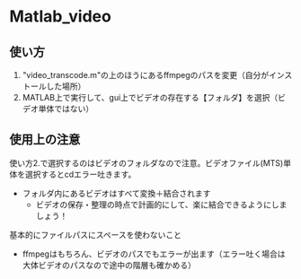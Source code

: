 # Matlab_video
## 使い方
1. "video_transcode.m"の上のほうにあるffmpegのパスを変更（自分がインストールした場所）
2. MATLAB上で実行して、gui上でビデオの存在する【フォルダ】を選択（ビデオ単体ではない）
## 使用上の注意
使い方2.で選択するのはビデオのフォルダなので注意。ビデオファイル(MTS)単体を選択するとcdエラー吐きます。
- フォルダ内にあるビデオはすべて変換＋結合されます
  - ビデオの保存・整理の時点で計画的にして、楽に結合できるようにしましょう！
  
基本的にファイルパスにスペースを使わないこと
- ffmpegはもちろん、ビデオのパスでもエラーが出ます（エラー吐く場合は大体ビデオのパスなので途中の階層も確かめる）
